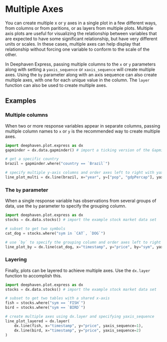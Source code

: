 # Multiple Axes

You can create multiple x or y axes in a single plot in a few different ways, from columns or from paritions, or as layers from multiple plots. Multiple axis plots are useful for visualizing the relationship between variables that are expected to have some significant relationship, but have very different units or scales. In these cases, multiple axes can help display that relationship without forcing one variable to conform to the scale of the other.

In Deephaven Express, passing multiple columns to the `x` or `y` parameters along with setting a `yaxis_sequence` or `xaxis_sequence` will create multiple axes. Using the `by` parameter along with an axis sequence can also create multiple axes, with one for each unique value in the column. The `layer` function can also be used to create multiple axes.

## Examples

### Multiple columns

When two or more response variables appear in separate columns, passing multiple column names to `x` or `y` is the recommended way to create multiple axes.

```python order=line_plot_multi,brazil,gapminder
import deephaven.plot.express as dx
gapminder = dx.data.gapminder() # import a ticking version of the Gapminder dataset

# get a specific country
brazil = gapminder.where("country == `Brazil`")

# specify multiple y-axis columns and order axes left to right with yaxis_sequence
line_plot_multi = dx.line(brazil, x="year", y=["pop", "gdpPercap"], yaxis_sequence=[1, 2])
```

### The `by` parameter

When a single response variable has observations from several groups of data, use the `by` parameter to specify the grouping column.

```python order=line_plot_by,cat_dog,stocks
import deephaven.plot.express as dx
stocks = dx.data.stocks() # import the example stock market data set

# subset to get two symbols
cat_dog = stocks.where("sym in `CAT`, `DOG`")

# use `by` to specify the grouping column and order axes left to right with yaxis_sequence
line_plot_by = dx.line(cat_dog, x="timestamp", y="price", by="sym", yaxis_sequence=[1, 2])
```

### Layering

Finally, plots can be layered to achieve multiple axes. Use the `dx.layer` function to accomplish this.

```python order=line_plot_layered,fish,bird,stocks
import deephaven.plot.express as dx
stocks = dx.data.stocks() # import the example stock market data set

# subset to get two tables with a shared x-axis
fish = stocks.where("sym == `FISH`")
bird = stocks.where("sym == `BIRD`")

# create multiple axes using dx.layer and specifying yaxis_sequence
line_plot_layered = dx.layer(
    dx.line(fish, x="timestamp", y="price", yaxis_sequence=1),
    dx.line(bird, x="timestamp", y="price", yaxis_sequence=2)
)
```